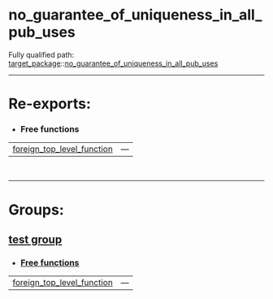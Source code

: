 # no_guarantee_of_uniqueness_in_all_pub_uses

Fully qualified path: [target_package](./target_package.md)::[no_guarantee_of_uniqueness_in_all_pub_uses](./target_package-no_guarantee_of_uniqueness_in_all_pub_uses.md)



---
 
# Re-exports: 

 - ### Free functions

| | |
|:---|:---|
| [foreign_top_level_function](./foreign_package-foreign_top_level_function.md) | — |

<br>



---
 
# Groups: 

## [test group](test_group.md)

- ### [Free functions](./test_group-free_functions.md)

| | |
|:---|:---|
| [foreign_top_level_function](./foreign_package-foreign_top_level_function.md) | — |
